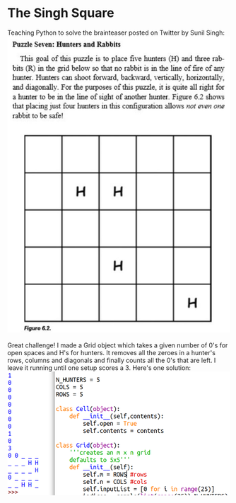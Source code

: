 # The Singh Square

Teaching Python to solve the brainteaser posted on Twitter by Sunil Singh: <br>
<img src = 'singhSquare.jpg'><br><br>
Great challenge! I made a Grid object which takes a given number of 0's for open spaces and H's for hunters. It removes all the zeroes in a hunter's rows, columns and diagonals and finally counts all the 0's that are left. I leave it running until one setup scores a 3. Here's one solution: <br>
<img src = 'singh_soln.png'>
